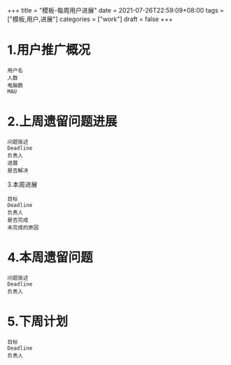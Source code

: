 +++
title = "模板-每周用户进展"
date = 2021-07-26T22:59:09+08:00
tags = ["模板,用户,进展"]
categories = ["work"]
draft = false
+++
# 1.用户推广概况

```
用户名
人数
电脑数
MAU
```

# 2.上周遗留问题进展

```
问题简述
Deadline
负责人
进展
是否解决

```

3.本周进展

```
目标
Deadline
负责人
是否完成
未完成的原因
```

# 4.本周遗留问题

```
问题简述
Deadline
负责人
```

# 5.下周计划

```
目标
Deadline
负责人
```
